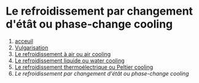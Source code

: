 <h1>Le refroidissement par changement d'étât ou phase-change cooling </h1>

1. [acceuil](index.md)
1. [Vulgarisation](vulgarisation.md)
1. [Le refroidissement à air ou air cooling](aircooling.md)
1. [Le refroidissement liquide ou water cooling](watercooling.md)
1. [Le refroidissement thermoélectrique ou Peltier cooling](pelitercooling.md)
1. *Le refroidissement par changement d'étât ou phase-change cooling*
